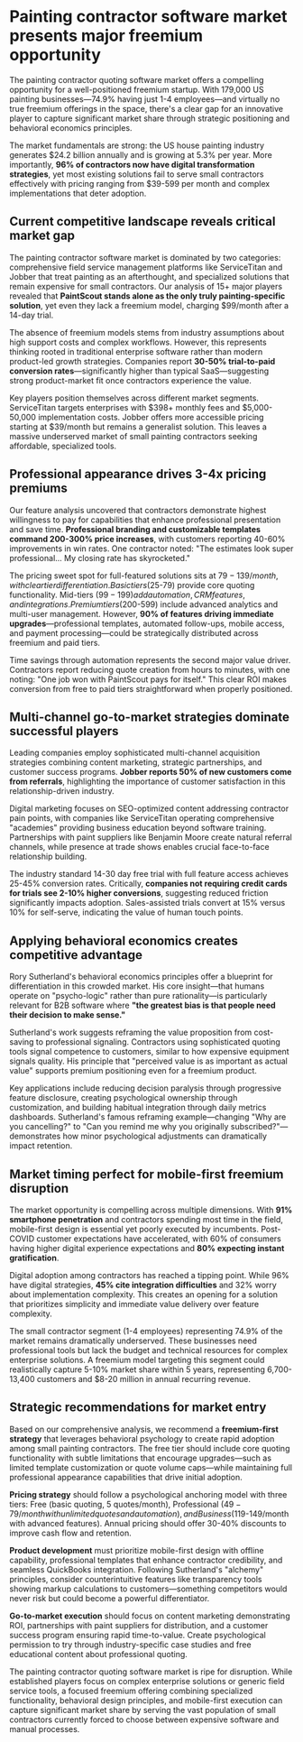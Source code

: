 # Painting contractor software market presents major freemium opportunity

The painting contractor quoting software market offers a compelling opportunity for a well-positioned freemium startup. With 179,000 US painting businesses—74.9% having just 1-4 employees—and virtually no true freemium offerings in the space, there's a clear gap for an innovative player to capture significant market share through strategic positioning and behavioral economics principles.

The market fundamentals are strong: the US house painting industry generates $24.2 billion annually and is growing at 5.3% per year. More importantly, **96% of contractors now have digital transformation strategies**, yet most existing solutions fail to serve small contractors effectively with pricing ranging from $39-599 per month and complex implementations that deter adoption.

## Current competitive landscape reveals critical market gap

The painting contractor software market is dominated by two categories: comprehensive field service management platforms like ServiceTitan and Jobber that treat painting as an afterthought, and specialized solutions that remain expensive for small contractors. Our analysis of 15+ major players revealed that **PaintScout stands alone as the only truly painting-specific solution**, yet even they lack a freemium model, charging $99/month after a 14-day trial.

The absence of freemium models stems from industry assumptions about high support costs and complex workflows. However, this represents thinking rooted in traditional enterprise software rather than modern product-led growth strategies. Companies report **30-50% trial-to-paid conversion rates**—significantly higher than typical SaaS—suggesting strong product-market fit once contractors experience the value.

Key players position themselves across different market segments. ServiceTitan targets enterprises with $398+ monthly fees and $5,000-50,000 implementation costs. Jobber offers more accessible pricing starting at $39/month but remains a generalist solution. This leaves a massive underserved market of small painting contractors seeking affordable, specialized tools.

## Professional appearance drives 3-4x pricing premiums

Our feature analysis uncovered that contractors demonstrate highest willingness to pay for capabilities that enhance professional presentation and save time. **Professional branding and customizable templates command 200-300% price increases**, with customers reporting 40-60% improvements in win rates. One contractor noted: "The estimates look super professional... My closing rate has skyrocketed."

The pricing sweet spot for full-featured solutions sits at $79-139/month, with clear tier differentiation. Basic tiers ($25-79) provide core quoting functionality. Mid-tiers ($99-199) add automation, CRM features, and integrations. Premium tiers ($200-599) include advanced analytics and multi-user management. However, **90% of features driving immediate upgrades**—professional templates, automated follow-ups, mobile access, and payment processing—could be strategically distributed across freemium and paid tiers.

Time savings through automation represents the second major value driver. Contractors report reducing quote creation from hours to minutes, with one noting: "One job won with PaintScout pays for itself." This clear ROI makes conversion from free to paid tiers straightforward when properly positioned.

## Multi-channel go-to-market strategies dominate successful players

Leading companies employ sophisticated multi-channel acquisition strategies combining content marketing, strategic partnerships, and customer success programs. **Jobber reports 50% of new customers come from referrals**, highlighting the importance of customer satisfaction in this relationship-driven industry.

Digital marketing focuses on SEO-optimized content addressing contractor pain points, with companies like ServiceTitan operating comprehensive "academies" providing business education beyond software training. Partnerships with paint suppliers like Benjamin Moore create natural referral channels, while presence at trade shows enables crucial face-to-face relationship building.

The industry standard 14-30 day free trial with full feature access achieves 25-45% conversion rates. Critically, **companies not requiring credit cards for trials see 2-10% higher conversions**, suggesting reduced friction significantly impacts adoption. Sales-assisted trials convert at 15% versus 10% for self-serve, indicating the value of human touch points.

## Applying behavioral economics creates competitive advantage

Rory Sutherland's behavioral economics principles offer a blueprint for differentiation in this crowded market. His core insight—that humans operate on "psycho-logic" rather than pure rationality—is particularly relevant for B2B software where **"the greatest bias is that people need their decision to make sense."**

Sutherland's work suggests reframing the value proposition from cost-saving to professional signaling. Contractors using sophisticated quoting tools signal competence to customers, similar to how expensive equipment signals quality. His principle that "perceived value is as important as actual value" supports premium positioning even for a freemium product.

Key applications include reducing decision paralysis through progressive feature disclosure, creating psychological ownership through customization, and building habitual integration through daily metrics dashboards. Sutherland's famous reframing example—changing "Why are you cancelling?" to "Can you remind me why you originally subscribed?"—demonstrates how minor psychological adjustments can dramatically impact retention.

## Market timing perfect for mobile-first freemium disruption

The market opportunity is compelling across multiple dimensions. With **91% smartphone penetration** and contractors spending most time in the field, mobile-first design is essential yet poorly executed by incumbents. Post-COVID customer expectations have accelerated, with 60% of consumers having higher digital experience expectations and **80% expecting instant gratification**.

Digital adoption among contractors has reached a tipping point. While 96% have digital strategies, **45% cite integration difficulties** and 32% worry about implementation complexity. This creates an opening for a solution that prioritizes simplicity and immediate value delivery over feature complexity.

The small contractor segment (1-4 employees) representing 74.9% of the market remains dramatically underserved. These businesses need professional tools but lack the budget and technical resources for complex enterprise solutions. A freemium model targeting this segment could realistically capture 5-10% market share within 5 years, representing 6,700-13,400 customers and $8-20 million in annual recurring revenue.

## Strategic recommendations for market entry

Based on our comprehensive analysis, we recommend a **freemium-first strategy** that leverages behavioral psychology to create rapid adoption among small painting contractors. The free tier should include core quoting functionality with subtle limitations that encourage upgrades—such as limited template customization or quote volume caps—while maintaining full professional appearance capabilities that drive initial adoption.

**Pricing strategy** should follow a psychological anchoring model with three tiers: Free (basic quoting, 5 quotes/month), Professional ($49-79/month with unlimited quotes and automation), and Business ($119-149/month with advanced features). Annual pricing should offer 30-40% discounts to improve cash flow and retention.

**Product development** must prioritize mobile-first design with offline capability, professional templates that enhance contractor credibility, and seamless QuickBooks integration. Following Sutherland's "alchemy" principles, consider counterintuitive features like transparency tools showing markup calculations to customers—something competitors would never risk but could become a powerful differentiator.

**Go-to-market execution** should focus on content marketing demonstrating ROI, partnerships with paint suppliers for distribution, and a customer success program ensuring rapid time-to-value. Create psychological permission to try through industry-specific case studies and free educational content about professional quoting.

The painting contractor quoting software market is ripe for disruption. While established players focus on complex enterprise solutions or generic field service tools, a focused freemium offering combining specialized functionality, behavioral design principles, and mobile-first execution can capture significant market share by serving the vast population of small contractors currently forced to choose between expensive software and manual processes.